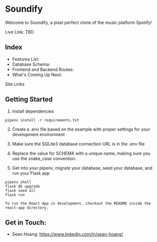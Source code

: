 # Soundify

Welcome to Soundify, a pixel perfect clone of the music platform Spotify!

Live Link: TBD
## Index

- Features List:
- Database Schema:
- Frontend and Backend Routes:
- What's Coming Up Next:

Site Links

## Getting Started

1. Install dependencies

```
pipenv install -r requirements.txt
```

2. Create a .env file based on the example with proper settings for your development environment

3. Make sure the SQLite3 database connection URL is in the .env file

4. Replace the value for SCHEMA with a unique name, making sure you use the snake_case convention.

5. Get into your pipenv, migrate your database, seed your database, and run your Flask app

```
pipenv shell
flask db upgrade
flask seed all
flask run

To run the React App in development, checkout the README inside the react-app directory.
```

## Get in Touch:
- Sean Hoang: https://www.linkedin.com/in/sean-hoang/
